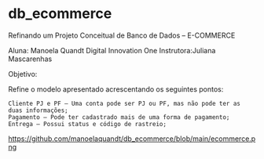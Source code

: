 # db_ecommerce
Refinando um Projeto Conceitual de Banco de Dados – E-COMMERCE

Aluna: Manoela Quandt
Digital Innovation One
Instrutora:Juliana Mascarenhas 

Objetivo:

Refine o modelo apresentado acrescentando os seguintes pontos:

    Cliente PJ e PF – Uma conta pode ser PJ ou PF, mas não pode ter as duas informações;
    Pagamento – Pode ter cadastrado mais de uma forma de pagamento;
    Entrega – Possui status e código de rastreio;

https://github.com/manoelaquandt/db_ecommerce/blob/main/ecommerce.png
